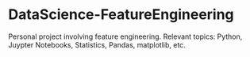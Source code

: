 # DataScience-FeatureEngineering

Personal project involving feature engineering. Relevant topics: Python, Juypter Notebooks, Statistics, Pandas, matplotlib, etc.
